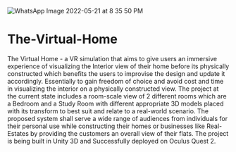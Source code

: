 ![WhatsApp Image 2022-05-21 at 8 35 50 PM](https://user-images.githubusercontent.com/60261322/169658720-421af497-feff-45c3-816e-a53d9c7f9f9a.jpeg)

# The-Virtual-Home
The Virtual Home - a VR simulation that aims to give users an immersive experience of visualizing the Interior view of their home before its physically constructed which benefits the users to improvise the design and update it accordingly. Essentially to gain freedom of choice and avoid cost and time in visualizing the interior on a physically constructed view. The project at the current state includes a room-scale view of 2 different rooms which are a Bedroom and a Study Room with different appropriate 3D models placed with its transform to best suit and relate to a real-world scenario. The proposed system shall serve a wide range of audiences from individuals for their personal use while constructing their homes or businesses like Real-Estates by providing the customers an overall view of their flats. The project is being built in Unity 3D and Successfully deployed on Oculus Quest 2.
